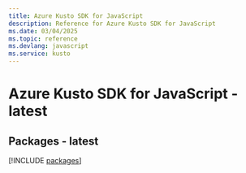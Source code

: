 ```yaml
---
title: Azure Kusto SDK for JavaScript
description: Reference for Azure Kusto SDK for JavaScript
ms.date: 03/04/2025
ms.topic: reference
ms.devlang: javascript
ms.service: kusto
---
```

# Azure Kusto SDK for JavaScript - latest
## Packages - latest
[!INCLUDE [packages](kusto-index.md)]